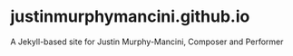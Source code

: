 # justinmurphymancini.github.io
A Jekyll-based site for Justin Murphy-Mancini, Composer and Performer

